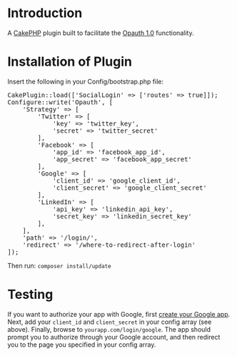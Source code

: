 # Introduction

A [CakePHP](http://cakephp.org) plugin built to facilitate the [Opauth 1.0](http://ceeram.github.io/blog/2013/06/22/opauth-1-dot-0-alpha-arriving-soon/) functionality. 

# Installation of Plugin

Insert the following in your Config/bootstrap.php file:

<pre>CakePlugin::load(['SocialLogin' => ['routes' => true]]);
Configure::write('Opauth', [
	'Strategy' => [
		'Twitter' => [
			'key' => 'twitter_key',
			'secret' => 'twitter_secret'
		],
		'Facebook' => [
			'app_id' => 'facebook_app_id',
			'app_secret' => 'facebook_app_secret'
		],
		'Google' => [
			'client_id' => 'google_client_id',
			'client_secret' => 'google_client_secret'
		],
		'LinkedIn' => [
			'api_key' => 'linkedin_api_key',
			'secret_key' => 'linkedin_secret_key'
		],
	],
	'path' => '/login/',
	'redirect' => '/where-to-redirect-after-login'
]);</pre>

Then run: `composer install/update`

# Testing

If you want to authorize your app with Google, first [create your Google app](https://code.google.com/apis/console/). 
Next, add your `client_id` and `client_secret` in your config array (see above). 
Finally, browse to `yourapp.com/login/google`. The app should prompt you to authorize through your Google account, and then redirect you to the page you specified in your config array.